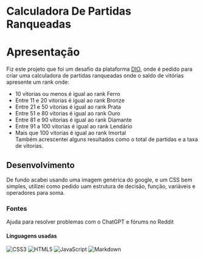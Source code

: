 # Calculadora De Partidas Ranqueadas

# Apresentação
 Fiz este projeto que foi um desafio da plataforma [DIO](https://web.dio.me/), onde é pedido para criar uma calculadora de partidas ranqueadas onde o saldo de vitórias apresente um rank onde:

- 10 vitorias ou menos é igual ao rank Ferro
- Entre 11 e 20 vitorias é igual ao rank Bronze
- Entre 21 e 50 vitorias é igual ao rank Prata
- Entre 51 e 80 vitorias é igual ao rank Ouro
- Entre 81 e 90 vitorias é igual ao rank Diamante
- Entre 91 a 100 vitorias é igual ao rank Lendário
- Mais que 100 vitorias é igual ao rank Imortal  
Também acrescentei alguns resultados como o total de partidas e a taxa de vitorias.

## Desenvolvimento
De fundo acabei usando uma imagem genérica do google, e um CSS bem simples, utilizei como pedido uam estrutura de decisão, função, variáveis e operadores para soma.

### Fontes 

Ajuda para resolver problemas com o ChatGPT e fórums no Reddit

#### Linguagens usadas
![CSS3](https://img.shields.io/badge/css3-%231572B6.svg?style=for-the-badge&logo=css3&logoColor=white)
![HTML5](https://img.shields.io/badge/html5-%23E34F26.svg?style=for-the-badge&logo=html5&logoColor=white)
![JavaScript](https://img.shields.io/badge/javascript-%23323330.svg?style=for-the-badge&logo=javascript&logoColor=%23F7DF1E)
![Markdown](https://img.shields.io/badge/markdown-%23000000.svg?style=for-the-badge&logo=markdown&logoColor=white)